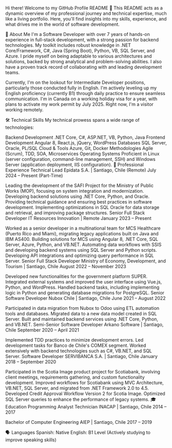 Hi there! Welcome to my GitHub Profile README 👋
This README acts as a dynamic overview of my professional journey and technical expertise, much like a living portfolio. Here, you'll find insights into my skills, experience, and what drives me in the world of software development.

🚀 About Me
I'm a Software Developer with over 7 years of hands-on experience in full-stack development, with a strong passion for backend technologies. My toolkit includes robust knowledge in .NET Core/Framework, C#, Java (Spring Boot), Python, VB, SQL Server, and Azure. I pride myself on being adaptable to various architectures and solutions, backed by strong analytical and problem-solving abilities. I also have a proven track record of collaborating with and leading development teams.

Currently, I'm on the lookout for Intermediate Developer positions, particularly those conducted fully in English. I'm actively leveling up my English proficiency (currently B1) through daily practice to ensure seamless communication. I'm in Canada on a working holiday visa for a year, with plans to activate my work permit by July 2025. Right now, I'm a visitor working remotely.

🛠️ Technical Skills
My technical prowess spans a wide range of technologies:

Backend Development
.NET Core, C#, ASP.NET, VB, Python, Java
Frontend Development
Angular 8, React.js, jQuery, WordPress
Databases
SQL Server, Oracle, PL/SQL
Cloud & Tools
Azure, Git, Docker
Methodologies
Agile (Scrum), TDD, SOA, Microservices
Operating Systems
Proficient in Linux (server configuration, command-line management, SSH) and Windows Server (application deployment, IIS configuration).
💼 Professional Experience
Technical Lead
Epidata S.A. | Santiago, Chile (Remote)
July 2024 – Present (Part-Time)

Leading the development of the SAFI Project for the Ministry of Public Works (MOP), focusing on system integration and modernization.
Developing backend solutions using .NET Core, Python, and Oracle.
Providing technical guidance and ensuring best practices in software development.
Implementing optimizations in SQL Oracle for data storage and retrieval, and improving package structures.
Senior Full Stack Developer
IT Resources Innovation | Remote
January 2023 – Present

Worked as a senior developer in a multinational team for MCS Healthcare (Puerto Rico and Miami), migrating legacy applications built on Java and IBM AS400.
Building solutions for MCS using Angular 8, .NET Core, SQL Server, Azure, Python, and VB.NET.
Automating data workflows with SSIS and developing backend systems using SQL Server and Python scripts.
Developing API integrations and optimizing query performance in SQL Server.
Senior Full Stack Developer
Ministry of Economy, Development, and Tourism | Santiago, Chile
August 2022 – November 2023

Developed new functionalities for the government platform SUPER.
Integrated external systems and improved the user interface using Vue.js, Python, and WordPress.
Handled backend tasks, including implementing logic in Python and generating database migrations for PostgreSQL.
Senior Software Developer
Nubox Chile | Santiago, Chile
June 2021 – August 2022

Participated in data migration from Nubox to Odoo using ETL automation tools and databases.
Migrated data to a new data model created in SQL Server.
Built and maintained backend services using .NET Core, Python, and VB.NET.
Semi-Senior Software Developer
Arkano Software | Santiago, Chile
September 2020 – April 2021

Implemented TDD practices to minimize development errors.
Led development tasks for Banco de Chile's COMEX segment.
Worked extensively with backend technologies such as C#, VB.NET, and SQL Server.
Software Developer
SERVIBANCA S.A. | Santiago, Chile
January 2018 – September 2020

Participated in the Scotia Image product project for Scotiabank, involving client meetings, requirements gathering, and custom functionality development.
Improved workflows for Scotiabank using MVC Architecture, VB.NET, SQL Server, and migrated from .NET Framework 2.0 to 4.5.
Developed Credit Approval Workflow Version 2 for Scotia Image.
Optimized SQL Server queries to enhance the performance of legacy systems.
🎓 Education
Programming Analyst Technician
INACAP | Santiago, Chile
2014 – 2017

Bachelor of Computer Engineering
AIEP | Santiago, Chile
2017 – 2019

🗣️ Languages
Spanish: Native
English: B1 Level (Actively studying to improve speaking skills)